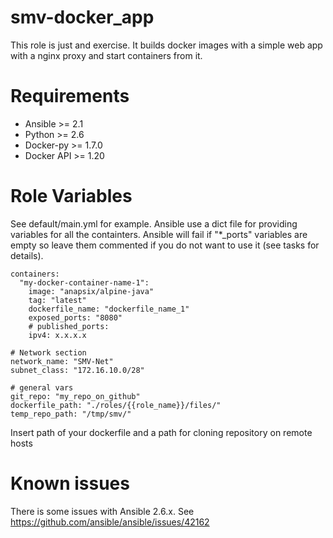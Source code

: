 # smv-docker_app

This role is just and exercise. It builds docker images with a simple web app with a nginx proxy and start containers from it.

# Requirements

* Ansible >= 2.1
* Python >= 2.6
* Docker-py >= 1.7.0
* Docker API >= 1.20

# Role Variables

See default/main.yml for example. Ansible use a dict file for providing variables for all the containters. Ansible will fail if "*_ports" variables are empty so leave them commented if you do not want to use it (see tasks for details).

    containers:
      "my-docker-container-name-1":
        image: "anapsix/alpine-java"
        tag: "latest"
        dockerfile_name: "dockerfile_name_1"
        exposed_ports: "8080"
        # published_ports:
        ipv4: x.x.x.x

    # Network section
    network_name: "SMV-Net"
    subnet_class: "172.16.10.0/28"

    # general vars
    git_repo: "my_repo_on_github"
    dockerfile_path: "./roles/{{role_name}}/files/"
    temp_repo_path: "/tmp/smv/"

Insert path of your dockerfile and a path for cloning repository on remote hosts

# Known issues
There is some issues with Ansible 2.6.x. See https://github.com/ansible/ansible/issues/42162 
